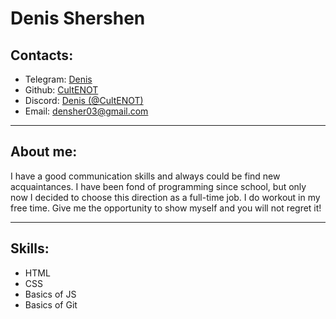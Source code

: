 # Denis Shershen
<h2>Contacts:</h2>
<ul>
    <li> Telegram: <a href='https://t.me/username1756'>Denis</a></li>
    <li> Github: <a href='https://github.com/CultENOT'>CultENOT</a></li>
    <li> Discord: <a href='https://discordapp.com/users/1052234088674754560'>Denis     (@CultENOT)</a></li>
    <li> Email: <a href='#'>densher03@gmail.com</a></li>
</ul>
<hr>
<h2>About me:</h2>
<p>I have a good communication skills and always could be find new acquaintances. I have been fond of programming since school, but only now I decided to choose this direction as a full-time job. I do workout in my free time. Give me the opportunity to show myself and you will not regret it!</p>
<hr>
<h2>Skills:</h2>
<ul>
    <li>HTML</li>
    <li>CSS</li>
    <li>Basics of JS</li>
    <li>Basics of Git</li>
</ul>

